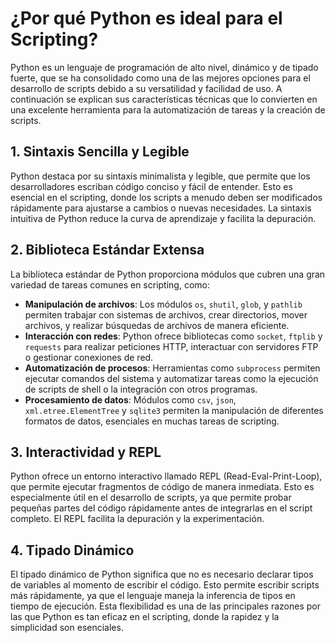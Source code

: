# ¿Por qué Python es ideal para el Scripting?

Python es un lenguaje de programación de alto nivel, dinámico y de tipado fuerte, que se ha consolidado como una de las mejores opciones para el desarrollo de scripts debido a su versatilidad y facilidad de uso. A continuación se explican sus características técnicas que lo convierten en una excelente herramienta para la automatización de tareas y la creación de scripts.

## 1. Sintaxis Sencilla y Legible

Python destaca por su sintaxis minimalista y legible, que permite que los desarrolladores escriban código conciso y fácil de entender. Esto es esencial en el scripting, donde los scripts a menudo deben ser modificados rápidamente para ajustarse a cambios o nuevas necesidades. La sintaxis intuitiva de Python reduce la curva de aprendizaje y facilita la depuración.

## 2. Biblioteca Estándar Extensa

La biblioteca estándar de Python proporciona módulos que cubren una gran variedad de tareas comunes en scripting, como:

- **Manipulación de archivos**: Los módulos `os`, `shutil`, `glob`, y `pathlib` permiten trabajar con sistemas de archivos, crear directorios, mover archivos, y realizar búsquedas de archivos de manera eficiente.
- **Interacción con redes**: Python ofrece bibliotecas como `socket`, `ftplib` y `requests` para realizar peticiones HTTP, interactuar con servidores FTP o gestionar conexiones de red.
- **Automatización de procesos**: Herramientas como `subprocess` permiten ejecutar comandos del sistema y automatizar tareas como la ejecución de scripts de shell o la integración con otros programas.
- **Procesamiento de datos**: Módulos como `csv`, `json`, `xml.etree.ElementTree` y `sqlite3` permiten la manipulación de diferentes formatos de datos, esenciales en muchas tareas de scripting.

## 3. Interactividad y REPL

Python ofrece un entorno interactivo llamado REPL (Read-Eval-Print-Loop), que permite ejecutar fragmentos de código de manera inmediata. Esto es especialmente útil en el desarrollo de scripts, ya que permite probar pequeñas partes del código rápidamente antes de integrarlas en el script completo. El REPL facilita la depuración y la experimentación.

## 4. Tipado Dinámico

El tipado dinámico de Python significa que no es necesario declarar tipos de variables al momento de escribir el código. Esto permite escribir scripts más rápidamente, ya que el lenguaje maneja la inferencia de tipos en tiempo de ejecución. Esta flexibilidad es una de las principales razones por las que Python es tan eficaz en el scripting, donde la rapidez y la simplicidad son esenciales.

